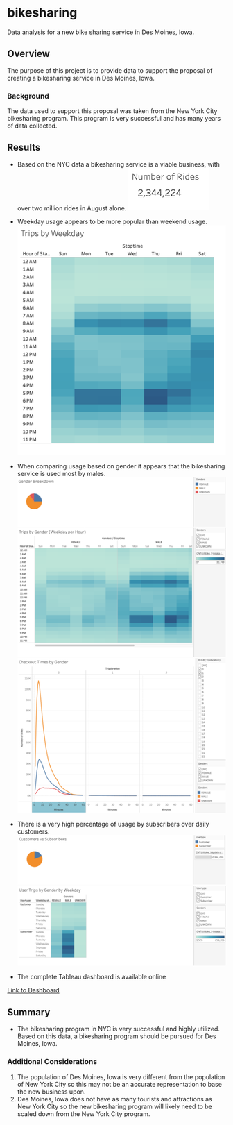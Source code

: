 # bikesharing
Data analysis for a new bike sharing service in Des Moines, Iowa.

## Overview
The purpose of this project is to provide data to support the proposal of creating a bikesharing service in Des Moines, Iowa. 
### Background
The data used to support this proposal was taken from the New York City bikesharing program. This program is very successful and has many years of data collected.

## Results
- Based on the NYC data a bikesharing service is a viable business, with over two million rides in August alone.
![August Ride Numbers](https://github.com/jkannis/bikesharing/blob/main/Resources/Images/Ride_Numbers.png)
- Weekday usage appears to be more popular than weekend usage.
![Trips by Weekday](https://github.com/jkannis/bikesharing/blob/main/Resources/Images/Trips_Weekday.png)
- When comparing usage based on gender it appears that the bikesharing service is used most by males.
![Gender Breakdown](https://github.com/jkannis/bikesharing/blob/main/Resources/Images/Gender_Breakdown.png)
![Trips by Gender](https://github.com/jkannis/bikesharing/blob/main/Resources/Images/Trips_Gender.png)
![Checkout Times by Gender](https://github.com/jkannis/bikesharing/blob/main/Resources/Images/Checkout_Times_Gender.png)
- There is a very high percentage of usage by subscribers over daily customers.
![Customers vs Subscribers](https://github.com/jkannis/bikesharing/blob/main/Resources/Images/Customers_V_Subscribers.png)
![Customers and Subscribers by Gender](https://github.com/jkannis/bikesharing/blob/main/Resources/Images/User_Trips_Gender.png)

- The complete Tableau dashboard is available online

[Link to Dashboard](https://public.tableau.com/app/profile/julie7940/viz/BikesharingChallenge_16490272253120/BikesharinginDesMoines)

## Summary
- The bikesharing program in NYC is very successful and highly utilized. Based on this data, a bikesharing program should be pursued for Des Moines, Iowa.
### Additional Considerations
1. The population of Des Moines, Iowa is very different from the population of New York City so this may not be an accurate representation to base the new business upon.
2. Des Moines, Iowa does not have as many tourists and attractions as New York City so the new bikesharing program will likely need to be scaled down from the New York City program.
